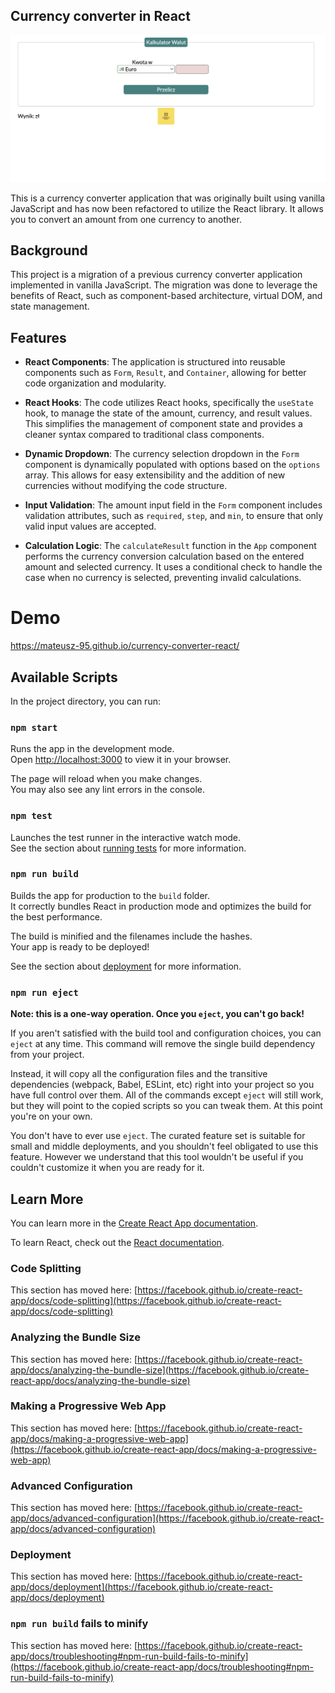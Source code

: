 ## Currency converter in React

![currency-converter](https://raw.githubusercontent.com/Mateusz-95/currency-converter-/main/images/currency-converter%20screen.png)

This is a currency converter application that was originally built using vanilla JavaScript and has now been refactored to utilize the React library. It allows you to convert an amount from one currency to another.

## Background

This project is a migration of a previous currency converter application implemented in vanilla JavaScript. The migration was done to leverage the benefits of React, such as component-based architecture, virtual DOM, and state management.

## Features

- **React Components**: The application is structured into reusable components such as `Form`, `Result`, and `Container`, allowing for better code organization and modularity.

- **React Hooks**: The code utilizes React hooks, specifically the `useState` hook, to manage the state of the amount, currency, and result values. This simplifies the management of component state and provides a cleaner syntax compared to traditional class components.

- **Dynamic Dropdown**: The currency selection dropdown in the `Form` component is dynamically populated with options based on the `options` array. This allows for easy extensibility and the addition of new currencies without modifying the code structure.

- **Input Validation**: The amount input field in the `Form` component includes validation attributes, such as `required`, `step`, and `min`, to ensure that only valid input values are accepted.

- **Calculation Logic**: The `calculateResult` function in the `App` component performs the currency conversion calculation based on the entered amount and selected currency. It uses a conditional check to handle the case when no currency is selected, preventing invalid calculations.

# Demo 
https://mateusz-95.github.io/currency-converter-react/

## Available Scripts

In the project directory, you can run:

### `npm start`

Runs the app in the development mode.\
Open [http://localhost:3000](http://localhost:3000) to view it in your browser.

The page will reload when you make changes.\
You may also see any lint errors in the console.

### `npm test`

Launches the test runner in the interactive watch mode.\
See the section about [running tests](https://facebook.github.io/create-react-app/docs/running-tests) for more information.

### `npm run build`

Builds the app for production to the `build` folder.\
It correctly bundles React in production mode and optimizes the build for the best performance.

The build is minified and the filenames include the hashes.\
Your app is ready to be deployed!

See the section about [deployment](https://facebook.github.io/create-react-app/docs/deployment) for more information.

### `npm run eject`

**Note: this is a one-way operation. Once you `eject`, you can't go back!**

If you aren't satisfied with the build tool and configuration choices, you can `eject` at any time. This command will remove the single build dependency from your project.

Instead, it will copy all the configuration files and the transitive dependencies (webpack, Babel, ESLint, etc) right into your project so you have full control over them. All of the commands except `eject` will still work, but they will point to the copied scripts so you can tweak them. At this point you're on your own.

You don't have to ever use `eject`. The curated feature set is suitable for small and middle deployments, and you shouldn't feel obligated to use this feature. However we understand that this tool wouldn't be useful if you couldn't customize it when you are ready for it.

## Learn More

You can learn more in the [Create React App documentation](https://facebook.github.io/create-react-app/docs/getting-started).

To learn React, check out the [React documentation](https://reactjs.org/).

### Code Splitting

This section has moved here: [https://facebook.github.io/create-react-app/docs/code-splitting](https://facebook.github.io/create-react-app/docs/code-splitting)

### Analyzing the Bundle Size

This section has moved here: [https://facebook.github.io/create-react-app/docs/analyzing-the-bundle-size](https://facebook.github.io/create-react-app/docs/analyzing-the-bundle-size)

### Making a Progressive Web App

This section has moved here: [https://facebook.github.io/create-react-app/docs/making-a-progressive-web-app](https://facebook.github.io/create-react-app/docs/making-a-progressive-web-app)

### Advanced Configuration

This section has moved here: [https://facebook.github.io/create-react-app/docs/advanced-configuration](https://facebook.github.io/create-react-app/docs/advanced-configuration)

### Deployment

This section has moved here: [https://facebook.github.io/create-react-app/docs/deployment](https://facebook.github.io/create-react-app/docs/deployment)

### `npm run build` fails to minify

This section has moved here: [https://facebook.github.io/create-react-app/docs/troubleshooting#npm-run-build-fails-to-minify](https://facebook.github.io/create-react-app/docs/troubleshooting#npm-run-build-fails-to-minify)
